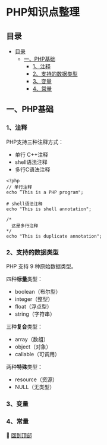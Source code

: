 PHP知识点整理
====================

## 目录
<!-- TOC -->
- [目录](#目录)
    - [一、PHP基础](#一php基础)
        - [1、注释](#1注释)
        - [2、支持的数据类型](#2支持的数据类型)
        - [3、变量](#3变量)
        - [4、常量](#4常量)

<!-- /TOC -->

## 一、PHP基础
### 1、注释
PHP支持三种注释方式：
- 单行 C++注释
- shell语法注释
- 多行C语法注释

```
<?php
// 单行注释
echo ”This is a PHP program";

# shell语法注释
echo "This is shell annotation";

/*
  这是多行注释
*/
echo "This is duplicate annotation";

```

### 2、支持的数据类型
PHP 支持 9 种原始数据类型。

四种**标量**类型：
- boolean（布尔型）
- integer（整型）
- float（浮点型）
- string（字符串）

三种**复合**类型：
- array（数组）
- object（对象）
- callable（可调用）

两种**特殊**类型：
- resource（资源）
- NULL（无类型）

### 3、变量

### 4、常量



🚀 [回到顶部](#目录)